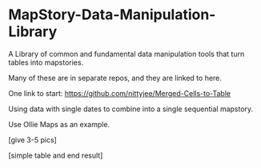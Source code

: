 # MapStory-Data-Manipulation-Library
A Library of common and fundamental data manipulation tools that turn tables into mapstories.

Many of these are in separate repos, and they are linked to here.

One link to start:
https://github.com/nittyjee/Merged-Cells-to-Table


Using data with single dates to combine into a single sequential mapstory.

Use Ollie Maps as an example.

[give 3-5 pics]

[simple table and end result]
